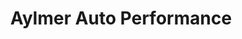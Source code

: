 ---
title: "Aylmer Auto Performance"
url: /gatineau/aylmer-auto-performance/
shop: Autowerkstatt
---